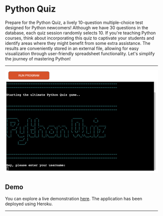 # Python Quiz

Prepare for the Python Quiz, a lively 10-question multiple-choice test designed for Python newcomers! Although we have 30 questions in the database, each quiz session randomly selects 10. If you're teaching Python courses, think about incorporating this quiz to captivate your students and identify areas where they might benefit from some extra assistance. The results are conveniently stored in an external file, allowing for easy visualization through user-friendly spreadsheet functionality. Let's simplify the journey of mastering Python!

- - -

![Python Quiz](documentation/welcomescreen.png)

## Demo

You can explore a live demonstration [here](https://project3-python-quiz-5f0c6fd0bce1.herokuapp.com/).
The application has been deployed using Heroku.

- - -